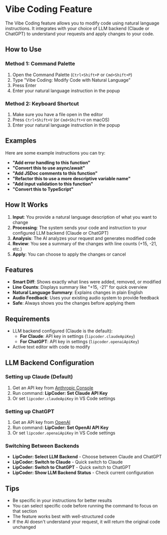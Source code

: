 # Vibe Coding Feature

The Vibe Coding feature allows you to modify code using natural language instructions. It integrates with your choice of LLM backend (Claude or ChatGPT) to understand your requests and apply changes to your code.

## How to Use

### Method 1: Command Palette
1. Open the Command Palette (`Ctrl+Shift+P` or `Cmd+Shift+P`)
2. Type "Vibe Coding: Modify Code with Natural Language"
3. Press Enter
4. Enter your natural language instruction in the popup

### Method 2: Keyboard Shortcut
1. Make sure you have a file open in the editor
2. Press `Ctrl+Shift+V` (or `Cmd+Shift+V` on macOS)
3. Enter your natural language instruction in the popup

## Examples

Here are some example instructions you can try:

- **"Add error handling to this function"**
- **"Convert this to use async/await"**
- **"Add JSDoc comments to this function"**
- **"Refactor this to use a more descriptive variable name"**
- **"Add input validation to this function"**
- **"Convert this to TypeScript"**

## How It Works

1. **Input**: You provide a natural language description of what you want to change
2. **Processing**: The system sends your code and instruction to your configured LLM backend (Claude or ChatGPT)
3. **Analysis**: The AI analyzes your request and generates modified code
4. **Review**: You see a summary of the changes with line counts (+15, -21, etc.)
5. **Apply**: You can choose to apply the changes or cancel

## Features

- **Smart Diff**: Shows exactly what lines were added, removed, or modified
- **Line Counts**: Displays summary like "+15, -21" for quick overview
- **Natural Language Summary**: Explains changes in plain English
- **Audio Feedback**: Uses your existing audio system to provide feedback
- **Safe**: Always shows you the changes before applying them

## Requirements

- LLM backend configured (Claude is the default):
  - **For Claude**: API key in settings (`lipcoder.claudeApiKey`)
  - **For ChatGPT**: API key in settings (`lipcoder.openaiApiKey`)
- Active text editor with code to modify

## LLM Backend Configuration

### Setting up Claude (Default)
1. Get an API key from [Anthropic Console](https://console.anthropic.com/)
2. Run command: **LipCoder: Set Claude API Key**
3. Or set `lipcoder.claudeApiKey` in VS Code settings

### Setting up ChatGPT
1. Get an API key from [OpenAI](https://platform.openai.com/api-keys)
2. Run command: **LipCoder: Set OpenAI API Key**
3. Or set `lipcoder.openaiApiKey` in VS Code settings

### Switching Between Backends
- **LipCoder: Select LLM Backend** - Choose between Claude and ChatGPT
- **LipCoder: Switch to Claude** - Quick switch to Claude
- **LipCoder: Switch to ChatGPT** - Quick switch to ChatGPT
- **LipCoder: Show LLM Backend Status** - Check current configuration

## Tips

- Be specific in your instructions for better results
- You can select specific code before running the command to focus on that section
- The feature works best with well-structured code
- If the AI doesn't understand your request, it will return the original code unchanged 